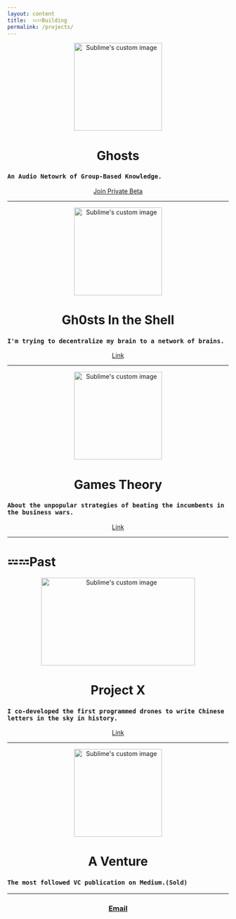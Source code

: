 ```yaml
---
layout: content
title:  𝌄𝌂Building
permalink: /projects/
---
```




<p align="center">
  <img width="200" height="200" src="https://i.imgur.com/qYXww6S.png" alt="Sublime's custom image"/>
</p>

<center><h1>Ghosts</h1></center>

### `An Audio Netowrk of Group-Based Knowledge.`
<center><a href="mailto:al@wormhole.technology">Join Private Beta</a></center>


---


<p align="center">
  <img width="200" height="200" src="https://i.imgur.com/vqWkSRl.png" alt="Sublime's custom image"/>
</p>

<center><h1>Gh0sts In the Shell</h1></center>



### `I'm trying to decentralize my brain to a network of brains.` 
<center><a href="https://github.com/allenleein/brains">Link</a></center>


---


<p align="center">
  <img width="200" height="200" src="https://i.imgur.com/oNNIQn2.png" alt="Sublime's custom image"/>
</p>

<center><h1>Games Theory</h1></center>


### `About the unpopular strategies of beating the incumbents in the business wars.`
<center><a href="https://gamestheory.substack.com/about?utm_source=menu-dropdown">Link</a></center>


---

# 𝌄𝌂Past



<p align="center">
  <img width="350" height="200" src="https://i.imgur.com/tqvLuMu.jpg" alt="Sublime's custom image"/>
</p>

<center><h1>Project X</h1></center>


### `I co-developed the first programmed drones to write Chinese letters in the sky in history.` 
<center><a href="[Link](https://vimeo.com/111901733)
">Link</a></center>

---

<p align="center">
  <img width="200" height="200" src="https://i.imgur.com/2Kxi0oa.jpg" alt="Sublime's custom image"/>
</p>

<center><h1>A Venture</h1></center>

### `The most followed VC publication on Medium.(Sold)`


---


<center><h3><a href="mailto:allenleein@gmail.com">Email</a></h3></center>






